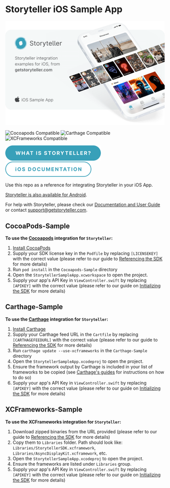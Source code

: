 # Storyteller iOS Sample App

<a href="https://getstoryteller.com" target="_blank">
  <img alt="Storyteller integration examples for iOS, from getstoryteller.com" src="img/readme-cover.png">
</a>

![Cocoapods Compatible](https://img.shields.io/badge/Cocoapods-Compatible-green?logo=cocoapods)
![Carthage Compatible](https://img.shields.io/badge/Carthage-Compatible-green)
![XCFrameworks Compatible](https://img.shields.io/badge/XCFrameworks-Compatible-green)

<p>
  <a href="https://getstoryteller.com" target="_blank"><img alt="What is Storyteller?" src="img/what-is-storyteller-btn.png" width="302" height="48"></a>&nbsp;&nbsp;&nbsp;
  <a href="https://docs.getstoryteller.com/documents/ios-sdk" target="_blank"><img alt="Storyteller iOS Documentation" src="img/docs-btn.png" width="272" height="48"></a>
</p>

Use this repo as a reference for integrating Storyteller in your iOS App.

[Storyteller is also available for Android](https://github.com/stormideas/storyteller-sample-android).

For help with Storyteller, please check our [Documentation and User Guide](https://docs.getstoryteller.com/documents/) or contact [support@getstoryteller.com](mailto:support@getstoryteller.com?Subject=iOS%20Sample%20App).
## CocoaPods-Sample

**To use the [Cocoapods](https://cocoapods.org) integration for `Storyteller`:**

1. [Install CocoaPods](http://guides.cocoapods.org/using/getting-started.html)
2. Supply your SDK license key in the `Podfile` by replacing `[LICENSEKEY]` with the correct value (please refer to our guide to [Referencing the SDK](https://docs.getstoryteller.com/documents/ios-sdk/GettingStarted#cocoapods) for more details)
3. Run `pod install` in the `Cocoapods-Sample` directory
4. Open the `StorytellerSampleApp.xcworkspace` to open the project.
5. Supply your app's API Key in `ViewController.swift` by replacing `[APIKEY]` with the correct value (please refer to our guide on [Initializing the SDK](https://docs.getstoryteller.com/documents/ios-sdk/GettingStarted#sdk-initialization) for more details)

## Carthage-Sample

**To use the [Carthage](https://github.com/Carthage/Carthage) integration for `Storyteller`:**
1. [Install Carthage](https://github.com/Carthage/Carthage#installing-carthage)
2. Supply your Carthage feed URL in the `Cartfile` by replacing `[CARTHAGEFEEDURL]` with the correct value (please refer to our guide to [Referencing the SDK](https://docs.getstoryteller.com/documents/ios-sdk/GettingStarted#carthage) for more details)
3. Run `carthage update --use-xcframeworks` in the `Carthage-Sample` directory
4. Open the `StorytellerSampleApp.xcodeproj` to open the project.
5. Ensure the framework output by Carthage is included in your list of frameworks to be copied (see [Carthage's guides](https://github.com/Carthage/Carthage#if-youre-building-for-ios-tvos-or-watchos) for instructions on how to do so)
6. Supply your app's API Key in `ViewController.swift` by replacing `[APIKEY]` with the correct value (please refer to our guide on [Initializing the SDK](https://docs.getstoryteller.com/documents/ios-sdk/GettingStarted#sdk-initialization) for more details)

## XCFrameworks-Sample

**To use the XCFrameworks integration for `Storyteller`:**
1. Download zipped binaries from the URL provided (please refer to our guide to [Referencing the SDK](https://docs.getstoryteller.com/documents/ios-sdk/GettingStarted#xcframeworks) for more details)
2. Copy them to `Libraries` folder. Path should look like: `Libraries/StorytellerSDK.xcframework`, `Libraries/AsyncDisplayKit.xcframework`, etc.
3. Open the `StorytellerSampleApp.xcodeproj` to open the project.
4. Ensure the frameworks are listed under `Libraries` group.
5. Supply your app's API Key in `ViewController.swift` by replacing `[APIKEY]` with the correct value (please refer to our guide on [Initializing the SDK](https://docs.getstoryteller.com/documents/ios-sdk/GettingStarted#sdk-initialization) for more details)
